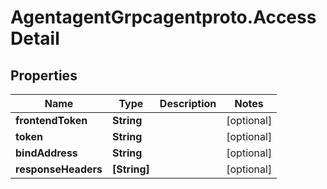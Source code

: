 # AgentagentGrpcagentproto.AccessDetail

## Properties
Name | Type | Description | Notes
------------ | ------------- | ------------- | -------------
**frontendToken** | **String** |  | [optional] 
**token** | **String** |  | [optional] 
**bindAddress** | **String** |  | [optional] 
**responseHeaders** | **[String]** |  | [optional] 
